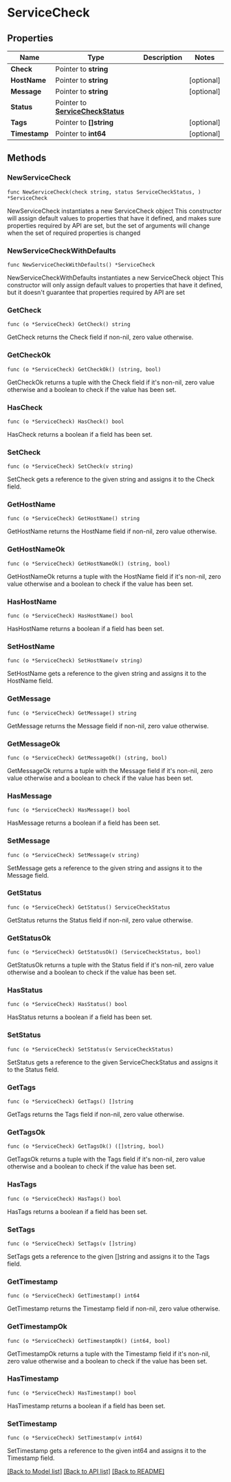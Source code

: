 # ServiceCheck

## Properties

Name | Type | Description | Notes
------------ | ------------- | ------------- | -------------
**Check** | Pointer to **string** |  | 
**HostName** | Pointer to **string** |  | [optional] 
**Message** | Pointer to **string** |  | [optional] 
**Status** | Pointer to [**ServiceCheckStatus**](ServiceCheckStatus.md) |  | 
**Tags** | Pointer to **[]string** |  | [optional] 
**Timestamp** | Pointer to **int64** |  | [optional] 

## Methods

### NewServiceCheck

`func NewServiceCheck(check string, status ServiceCheckStatus, ) *ServiceCheck`

NewServiceCheck instantiates a new ServiceCheck object
This constructor will assign default values to properties that have it defined,
and makes sure properties required by API are set, but the set of arguments
will change when the set of required properties is changed

### NewServiceCheckWithDefaults

`func NewServiceCheckWithDefaults() *ServiceCheck`

NewServiceCheckWithDefaults instantiates a new ServiceCheck object
This constructor will only assign default values to properties that have it defined,
but it doesn't guarantee that properties required by API are set

### GetCheck

`func (o *ServiceCheck) GetCheck() string`

GetCheck returns the Check field if non-nil, zero value otherwise.

### GetCheckOk

`func (o *ServiceCheck) GetCheckOk() (string, bool)`

GetCheckOk returns a tuple with the Check field if it's non-nil, zero value otherwise
and a boolean to check if the value has been set.

### HasCheck

`func (o *ServiceCheck) HasCheck() bool`

HasCheck returns a boolean if a field has been set.

### SetCheck

`func (o *ServiceCheck) SetCheck(v string)`

SetCheck gets a reference to the given string and assigns it to the Check field.

### GetHostName

`func (o *ServiceCheck) GetHostName() string`

GetHostName returns the HostName field if non-nil, zero value otherwise.

### GetHostNameOk

`func (o *ServiceCheck) GetHostNameOk() (string, bool)`

GetHostNameOk returns a tuple with the HostName field if it's non-nil, zero value otherwise
and a boolean to check if the value has been set.

### HasHostName

`func (o *ServiceCheck) HasHostName() bool`

HasHostName returns a boolean if a field has been set.

### SetHostName

`func (o *ServiceCheck) SetHostName(v string)`

SetHostName gets a reference to the given string and assigns it to the HostName field.

### GetMessage

`func (o *ServiceCheck) GetMessage() string`

GetMessage returns the Message field if non-nil, zero value otherwise.

### GetMessageOk

`func (o *ServiceCheck) GetMessageOk() (string, bool)`

GetMessageOk returns a tuple with the Message field if it's non-nil, zero value otherwise
and a boolean to check if the value has been set.

### HasMessage

`func (o *ServiceCheck) HasMessage() bool`

HasMessage returns a boolean if a field has been set.

### SetMessage

`func (o *ServiceCheck) SetMessage(v string)`

SetMessage gets a reference to the given string and assigns it to the Message field.

### GetStatus

`func (o *ServiceCheck) GetStatus() ServiceCheckStatus`

GetStatus returns the Status field if non-nil, zero value otherwise.

### GetStatusOk

`func (o *ServiceCheck) GetStatusOk() (ServiceCheckStatus, bool)`

GetStatusOk returns a tuple with the Status field if it's non-nil, zero value otherwise
and a boolean to check if the value has been set.

### HasStatus

`func (o *ServiceCheck) HasStatus() bool`

HasStatus returns a boolean if a field has been set.

### SetStatus

`func (o *ServiceCheck) SetStatus(v ServiceCheckStatus)`

SetStatus gets a reference to the given ServiceCheckStatus and assigns it to the Status field.

### GetTags

`func (o *ServiceCheck) GetTags() []string`

GetTags returns the Tags field if non-nil, zero value otherwise.

### GetTagsOk

`func (o *ServiceCheck) GetTagsOk() ([]string, bool)`

GetTagsOk returns a tuple with the Tags field if it's non-nil, zero value otherwise
and a boolean to check if the value has been set.

### HasTags

`func (o *ServiceCheck) HasTags() bool`

HasTags returns a boolean if a field has been set.

### SetTags

`func (o *ServiceCheck) SetTags(v []string)`

SetTags gets a reference to the given []string and assigns it to the Tags field.

### GetTimestamp

`func (o *ServiceCheck) GetTimestamp() int64`

GetTimestamp returns the Timestamp field if non-nil, zero value otherwise.

### GetTimestampOk

`func (o *ServiceCheck) GetTimestampOk() (int64, bool)`

GetTimestampOk returns a tuple with the Timestamp field if it's non-nil, zero value otherwise
and a boolean to check if the value has been set.

### HasTimestamp

`func (o *ServiceCheck) HasTimestamp() bool`

HasTimestamp returns a boolean if a field has been set.

### SetTimestamp

`func (o *ServiceCheck) SetTimestamp(v int64)`

SetTimestamp gets a reference to the given int64 and assigns it to the Timestamp field.


[[Back to Model list]](../README.md#documentation-for-models) [[Back to API list]](../README.md#documentation-for-api-endpoints) [[Back to README]](../README.md)


